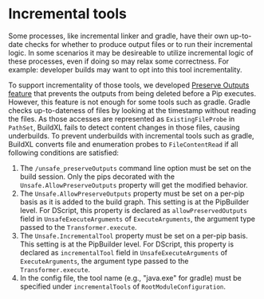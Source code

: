 # Incremental tools
Some processes, like incremental linker and gradle, have their own up-to-date checks for whether to produce output files or to run their incremental logic. In some scenarios it may be desireable to utilize incremental logic of these processes, even if doing so may relax some correctness. For example: developer builds may want to opt into this tool incrementality.


 To support incrementality of those tools, we developed [Preserve Outputs feature](Preserving-outputs.md) that prevents the outputs from being deleted before a Pip executes. However, this feature is not enough for some tools such as gradle. Gradle checks up-to-dateness of files by looking at the timestamp without reading the files. As those accesses are represented as `ExistingFileProbe` in `PathSet`, BuildXL fails to detect content changes in those files, causing underbuilds. To prevent underbuilds with incremental tools such as gradle, BuildXL converts file and enumeration probes to `FileContentRead` if all following conditions are satisfied: 

1. The `/unsafe_preserveOutputs` command line option must be set on the build session. Only the pips decorated with the `Unsafe.AllowPreserveOutputs` property will get the modified behavior.
1. The `Unsafe.AllowPreserveOutputs` property must be set on a per-pip basis as it is added to the build graph. This setting is at the PipBuilder level. For DScript, this property is declared as `allowPreservedOutputs` field in `UnsafeExecuteArguments` of `ExecuteArguments`, the argument type passed to the `Transformer.execute`.
1. The `Unsafe.IncrementalTool` property must be set on a per-pip basis. This setting is at the PipBuilder level. For DScript, this property is declared as `incrementalTool` field in `UnsafeExecuteArguments` of `ExecuteArguments`, the argument type passed to the `Transformer.execute`.
1. In the config file, the tool name (e.g., "java.exe" for gradle) must be specified under `incrementalTools` of `RootModuleConfiguration`. 

